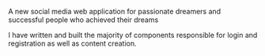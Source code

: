 A new social media web application for passionate dreamers and successful people who achieved their dreams

I have written and built the majority of components responsible for login and registration as well as content creation.
